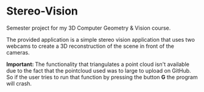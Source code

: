 # Stereo-Vision
Semester project for my 3D Computer Geometry &amp; Vision course.

The provided application is a simple stereo vision application that uses two webcams to create a 3D reconstruction of 
the scene in front of the cameras. 

<strong>
Important:
</strong>
The functionality that triangulates a point cloud isn't available due to the fact that the 
pointcloud used was to large to upload on GitHub. So if the user tries to run that function 
by pressing the button <strong>G</strong> the program will crash.

